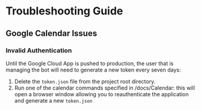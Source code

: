 # Troubleshooting Guide

## Google Calendar Issues

### Invalid Authentication

Until the Google Cloud App is pushed to production, the user that is managing the bot will need to generate a new token every seven days:
1. Delete the `token.json` file from the project root directory.
2. Run one of the calendar commands specified in /docs/Calendar: this will open a browser window allowing you to reauthenticate the application and generate a new `token.json`